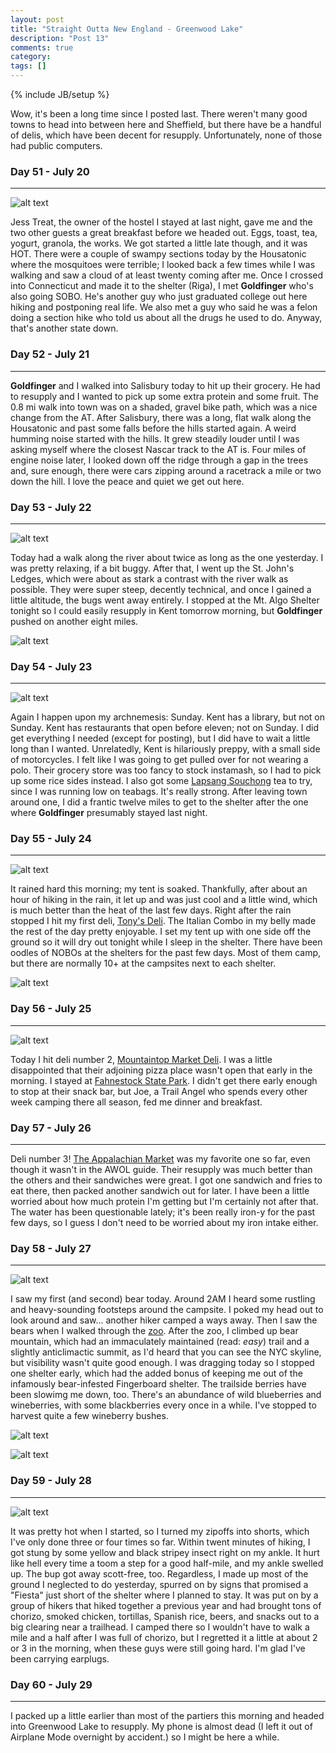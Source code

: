 ```yaml
---
layout: post
title: "Straight Outta New England - Greenwood Lake"
description: "Post 13"
comments: true
category:
tags: []
---
```

{% include JB/setup %}

Wow, it's been a long time since I posted last. There weren't many good towns to head into between here and Sheffield, but there have be a handful of delis, which have been decent for resupply. Unfortunately, none of those had public computers.

### Day 51 - July 20
---

![alt text](https://raw.githubusercontent.com/SilensAngelusNex/silensangelusnex.github.com/master/_images/greenwood/20170720_161350.jpg "On the top of Bear Mountain, the Connecticut one, not the New York one")

Jess Treat, the owner of the hostel I stayed at last night, gave me and the two other guests a great breakfast before we headed out. Eggs, toast, tea, yogurt, granola, the works. We got started a little late though, and it was HOT. There were a couple of swampy sections today by the Housatonic where the mosquitoes were terrible; I looked back a few times while I was walking and saw a cloud of at least twenty coming after me. Once I crossed into Connecticut and made it to the shelter (Riga), I met **Goldfinger** who's also going SOBO. He's another guy who just graduated college out here hiking and postponing real life. We also met a guy who said he was a felon doing a section hike who told us about all the drugs he used to do. Anyway, that's another state down.

### Day 52 - July 21
---

**Goldfinger** and I walked into Salisbury today to hit up their grocery. He had to resupply and I wanted to pick up some extra protein and some fruit. The 0.8 mi walk into town was on a shaded, gravel bike path, which was a nice change from the AT. After Salisbury, there was a long, flat walk along the Housatonic and past some falls before the hills started again. A weird humming noise started with the hills. It grew steadily louder until I was asking myself where the closest Nascar track to the AT is. Four miles of engine noise later, I looked down off the ridge through a gap in the trees and, sure enough, there were cars zipping around a racetrack a mile or two down the hill. I love the peace and quiet we get out here.

### Day 53 - July 22
---

![alt text](https://raw.githubusercontent.com/SilensAngelusNex/silensangelusnex.github.com/master/_images/greenwood/20170722_125716.jpg "Along the Housatonic")

Today had a walk along the river about twice as long as the one yesterday. I was pretty relaxing, if a bit buggy. After that, I went up the St. John's Ledges, which were about as stark a contrast with the river walk as possible. They were super steep, decently technical, and once I gained a little altitude, the bugs went away entirely. I stopped at the Mt. Algo Shelter tonight so I could easily resupply in Kent tomorrow morning, but **Goldfinger** pushed on another eight miles.

![alt text](https://raw.githubusercontent.com/SilensAngelusNex/silensangelusnex.github.com/master/_images/greenwood/20170722_134941.jpg "Looking up St. John's Ledges")

### Day 54 - July 23
---

![alt text](https://raw.githubusercontent.com/SilensAngelusNex/silensangelusnex.github.com/master/_images/greenwood/20170723_173001.jpg "View from the top of Ten Mile Hill")

Again I happen upon my archnemesis: Sunday. Kent has a library, but not on Sunday. Kent has restaurants that open before eleven; not on Sunday. I did get everything I needed (except for posting), but I did have to wait a little long than I wanted. Unrelatedly, Kent is hilariously preppy, with a small side of motorcycles. I felt like I was going to get pulled over for not wearing a polo. Their grocery store was too fancy to stock instamash, so I had to pick up some rice sides instead. I also got some [Lapsang Souchong](https://www.twiningsusa.com/our-products/our-products/lapsang-souchong/tea-bags-20ct--box) tea to try, since I was running low on teabags. It's really strong. After leaving town around one, I did a frantic twelve miles to get to the shelter after the one where **Goldfinger** presumably stayed last night.

### Day 55 - July 24
---

![alt text](https://raw.githubusercontent.com/SilensAngelusNex/silensangelusnex.github.com/master/_images/greenwood/20170724_113738.jpg "Fields near Hurds Corner")

It rained hard this morning; my tent is soaked. Thankfully, after about an hour of hiking in the rain, it let up and was just cool and a little wind, which is much better than the heat of the last few days. Right after the rain stopped I hit my first deli, [Tony's Deli](https://www.yelp.com/biz/tonys-deli-pawling). The Italian Combo in my belly made the rest of the day pretty enjoyable. I set my tent up with one side off the ground so it will dry out tonight while I sleep in the shelter. There have been oodles of NOBOs at the shelters for the past few days. Most of them camp, but there are normally 10+ at the campsites next to each shelter.

![alt text](https://raw.githubusercontent.com/SilensAngelusNex/silensangelusnex.github.com/master/_images/greenwood/20170724_113520.jpg "I think I found the Windows XP wallpaper")


### Day 56 - July 25
---

![alt text](https://raw.githubusercontent.com/SilensAngelusNex/silensangelusnex.github.com/master/_images/greenwood/20170725_162222.jpg "Hosner Mountain? Not sure on this one.")

Today I hit deli number 2, [Mountaintop Market Deli](https://www.yelp.com/biz/mountaintop-market-deli-and-catering-stormville). I was a little disappointed that their adjoining pizza place wasn't open that early in the morning. I stayed at [Fahnestock State Park](https://parks.ny.gov/parks/133/hunting.aspx). I didn't get there early enough to stop at their snack bar, but Joe, a Trail Angel who spends every other week camping there all season, fed me dinner and breakfast.

### Day 57 - July 26
---

Deli number 3! [The Appalachian Market]( https://www.yelp.com/biz/appalachian-market-garrison-3) was my favorite one so far, even though it wasn't in the AWOL guide. Their resupply was much better than the others and their sandwiches were great. I got one sandwich and fries to eat there, then packed another sandwich out for later. I have been a little worried about how much protein I'm getting but I'm certainly not after that. The water has been questionable lately; it's been really iron-y for the past few days, so I guess I don't need to be worried about my iron intake either.

### Day 58 - July 27
---

![alt text](https://raw.githubusercontent.com/SilensAngelusNex/silensangelusnex.github.com/master/_images/greenwood/20170727_102510.jpg "View from Bear Mountain Bridge")

I saw my first (and second) bear today. Around 2AM I heard some rustling and heavy-sounding footsteps around the campsite. I poked my head out to look around and saw... another hiker camped a ways away. Then I saw the bears when I walked through the [zoo](http://www.trailsidezoo.org/). After the zoo, I climbed up bear mountain, which had an immaculately maintained (read: *easy*) trail and a slightly anticlimactic summit, as I'd heard that you can see the NYC skyline, but visibility wasn't quite good enough. I was dragging today so I stopped one shelter early, which had the added bonus of keeping me out of the infamously bear-infested Fingerboard shelter. The trailside berries have been slowimg me down, too. There's an abundance of wild blueberries and wineberries, with some blackberries every once in a while. I've stopped to harvest quite a few wineberry bushes.

![alt text](https://raw.githubusercontent.com/SilensAngelusNex/silensangelusnex.github.com/master/_images/greenwood/20170727_102018.jpg "In front of Bear Mountain Bridge")

![alt text](https://raw.githubusercontent.com/SilensAngelusNex/silensangelusnex.github.com/master/_images/greenwood/20170727_131734.jpg "View of Bear Mountain from West Mountain")

### Day 59 - July 28
---

![alt text](https://raw.githubusercontent.com/SilensAngelusNex/silensangelusnex.github.com/master/_images/greenwood/20170728_171327.jpg "Fitzgerald Falls")

It was pretty hot when I started, so I turned my zipoffs into shorts, which I've only done three or four times so far. Within twent minutes of hiking, I got stung by some yellow and black stripey insect right on my ankle. It hurt like hell every time a toom a step for a good half-mile, and my ankle swelled up. The bup got away scott-free, too. Regardless, I made up most of the ground I neglected to do yesterday, spurred on by signs that promised a "Fiesta" just short of the shelter where I planned to stay. It was put on by a group of hikers that hiked together a previous year and had brought tons of chorizo, smoked chicken, tortillas, Spanish rice, beers, and snacks out to a big clearing near a trailhead. I camped there so I wouldn't have to walk a mile and a half after I was full of chorizo, but I regretted it a little at about 2 or 3 in the morning, when these guys were still going hard. I'm glad I've been carrying earplugs.


### Day 60 - July 29
---

I packed up a little earlier than most of the partiers this morning and headed into Greenwood Lake to resupply. My phone is almost dead (I left it out of Airplane Mode overnight by accident.) so I might be here a while.
